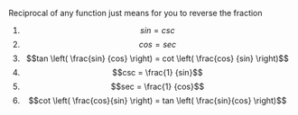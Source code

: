 Reciprocal of any function just means for you to reverse the fraction
1. $$sin = csc$$
2. $$cos = sec$$
3. $$tan \left( \frac{sin} {cos} \right) = cot \left( \frac{cos} {sin} \right)$$
4. $$csc = \frac{1} {sin}$$
5. $$sec = \frac{1} {cos}$$
6. $$cot \left( \frac{cos}{sin} \right) = tan \left( \frac{sin}{cos} \right)$$